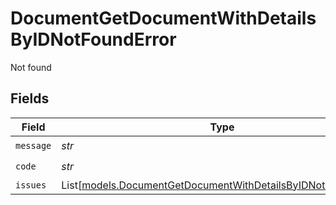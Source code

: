# DocumentGetDocumentWithDetailsByIDNotFoundError

Not found


## Fields

| Field                                                                                                                        | Type                                                                                                                         | Required                                                                                                                     | Description                                                                                                                  |
| ---------------------------------------------------------------------------------------------------------------------------- | ---------------------------------------------------------------------------------------------------------------------------- | ---------------------------------------------------------------------------------------------------------------------------- | ---------------------------------------------------------------------------------------------------------------------------- |
| `message`                                                                                                                    | *str*                                                                                                                        | :heavy_check_mark:                                                                                                           | N/A                                                                                                                          |
| `code`                                                                                                                       | *str*                                                                                                                        | :heavy_check_mark:                                                                                                           | N/A                                                                                                                          |
| `issues`                                                                                                                     | List[[models.DocumentGetDocumentWithDetailsByIDNotFoundIssue](../models/documentgetdocumentwithdetailsbyidnotfoundissue.md)] | :heavy_minus_sign:                                                                                                           | N/A                                                                                                                          |